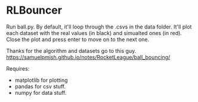 # RLBouncer


Run ball.py. By default, it'll loop through the .csvs in the data folder.
It'll plot each dataset with the real values (in black) and simualted ones (in red).
Close the plot and press enter to move on to the next one.

Thanks for the algorithm and datasets go to this guy.
https://samuelpmish.github.io/notes/RocketLeague/ball_bouncing/

Requires:
- matplotlib for plotting
- pandas for csv stuff.
- numpy for data stuff.
